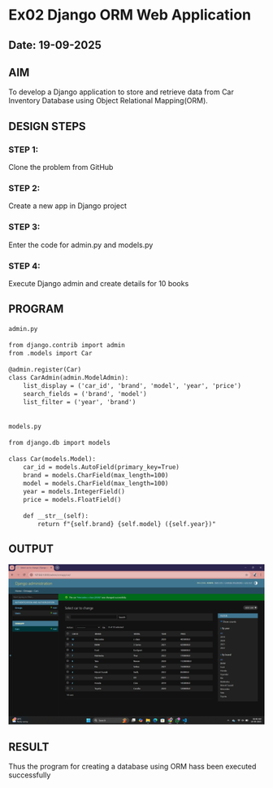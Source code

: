 # Ex02 Django ORM Web Application
## Date: 19-09-2025


## AIM
To develop a Django application to store and retrieve data from Car Inventory Database using Object Relational Mapping(ORM).

## DESIGN STEPS

### STEP 1:
Clone the problem from GitHub

### STEP 2:
Create a new app in Django project

### STEP 3:
Enter the code for admin.py and models.py

### STEP 4:
Execute Django admin and create details for 10 books

## PROGRAM
```
admin.py

from django.contrib import admin
from .models import Car

@admin.register(Car)
class CarAdmin(admin.ModelAdmin):
    list_display = ('car_id', 'brand', 'model', 'year', 'price')
    search_fields = ('brand', 'model')
    list_filter = ('year', 'brand')


models.py

from django.db import models

class Car(models.Model):
    car_id = models.AutoField(primary_key=True)
    brand = models.CharField(max_length=100)
    model = models.CharField(max_length=100)
    year = models.IntegerField()
    price = models.FloatField()

    def __str__(self):
        return f"{self.brand} {self.model} ({self.year})"

```

## OUTPUT

![alt text](<Screenshot (35).png>)


## RESULT
Thus the program for creating a database using ORM hass been executed successfully
